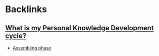 
# Backlinks
## [What is my Personal Knowledge Development cycle?](<What is my Personal Knowledge Development cycle?.md>)
- [Assembling phase](<Assembling phase.md>)

